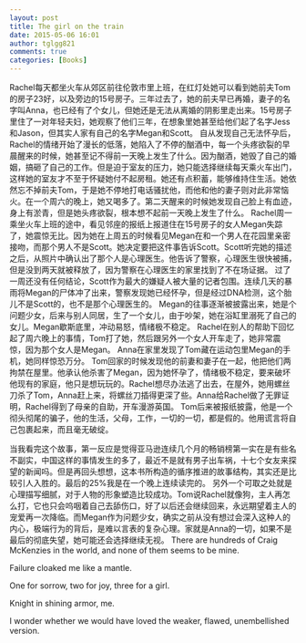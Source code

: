 ```yaml
---
layout: post
title: The girl on the train
date: 2015-05-06 16:01
author: tglgg821
comments: true
categories: [Books]
---
```

Rachel每天都坐火车从郊区前往伦敦市里上班，在红灯处她可以看到她前夫Tom的房子23好，以及旁边的15号房子。三年过去了，她的前夫早已再婚，妻子的名字叫Anna，也已经有了个女儿，但她还是无法从离婚的阴影里走出来。15号房子里住了一对年轻夫妇，她观察了他们三年，在想象里她甚至给他们起了名字Jess和Jason，但其实人家有自己的名字Megan和Scott。
自从发现自己无法怀孕后，Rachel的情绪开始了漫长的低落，她陷入了不停的酗酒中，每一个头疼欲裂的早晨醒来的时候，她甚至记不得前一天晚上发生了什么。因为酗酒，她毁了自己的婚姻，搞砸了自己的工作。但是迫于室友的压力，她只能选择继续每天乘火车出门，这样她的室友才不至于怀疑她付不起房租。她还有点积蓄，能够维持住生活。她依然忘不掉前夫Tom，于是她不停地打电话骚扰他，而他和他的妻子则对此非常恼火。在一个周六的晚上，她又喝多了。第二天醒来的时候她发现自己脸上有血迹，身上有淤青，但是她头疼欲裂，根本想不起前一天晚上发生了什么。
Rachel周一乘坐火车上班的途中，看见邻座的报纸上报道住在15号房子的女人Megan失踪了，她震惊无比。因为她在上周五的时候看见Megan在和一个男人在花园里亲密接吻，而那个男人不是Scott。她决定要把这件事告诉Scott。Scott听完她的描述之后，从照片中确认出了那个人是心理医生。他告诉了警察，心理医生很快被捕，但是没到两天就被释放了，因为警察在心理医生的家里找到了不在场证据。
过了一周还没有任何结论，Scott作为最大的嫌疑人被大量的记者包围。连续几天的暴雨将Megan的尸体冲了出来，警察发现她已经怀孕，但是经过DNA检测，这个胎儿不是Scott的，也不是那个心理医生的。
Megan的往事逐渐被披露出来，她是个问题少女，后来与别人同居，生了一个女儿，由于吵架，她在浴缸里溺死了自己的女儿。Megan歇斯底里，冲动易怒，情绪极不稳定。
Rachel在别人的帮助下回忆起了周六晚上的事情，Tom打了她，然后跟另外一个女人开车走了，她非常震惊，因为那个女人是Megan。
Anna在家里发现了Tom藏在运动包里Megan的手机，她同样惊恐万分。
Tom回家的时候发现他的前妻和妻子在一起，他把他们两拘禁在屋里。他承认他杀害了Megan，因为她怀孕了，情绪极不稳定，要来破坏他现有的家庭，他只是想玩玩的。Rachel想尽办法逃了出去，在屋外，她用螺丝刀杀了Tom，Anna赶上来，将螺丝刀插得更深了些。Anna给Rachel做了无罪证明，Rachel得到了母亲的自助，开车漫游英国。
Tom后来被报纸披露，他是一个彻头彻尾的骗子，他的生活，父母，工作，一切的一切，都是假的。他用谎言将自己包裹起来，而且毫无破绽。

当我看完这个故事，第一反应是觉得亚马逊连续几个月的畅销榜第一实在是有些名不副实，中国这样的事情发生的多了，最近不是就有男子出车祸，十七个女友来探望的新闻吗。但是再回头想想，这本书所构造的循序推进的故事结构，其实还是比较引人入胜的。最后的25%我是在一个晚上连续读完的。
另外一个可取之处就是心理描写细腻，对于人物的形象塑造比较成功。Tom说Rachel就像狗，主人再怎么打，它也只会呜咽着自己去舔伤口，好了以后还会继续回来，永远期望着主人的宠爱再一次降临。而Megan作为问题少女，确实之前从没有想过会深入这种人的内心，极端行为的背后，是难以言表的复杂心理。家就是Anna的一切，如果不是最后的彻底失望，她可能还会选择继续无视。
There are hundreds of Craig McKenzies in the world, and none of them seems to be mine.

Failure cloaked me like a mantle.

One for sorrow, two for joy, three for a girl.

Knight in shining armor, me.

I wonder whether we would have loved the weaker, flawed, unembellished version.
